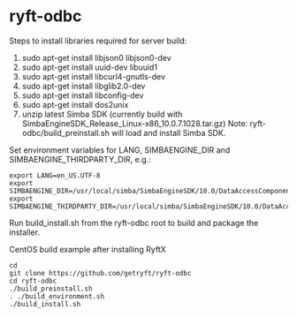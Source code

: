 # ryft-odbc

Steps to install libraries required for server build:
1. sudo apt-get install libjson0 libjson0-dev
2. sudo apt-get install uuid-dev libuuid1
3. sudo apt-get install libcurl4-gnutls-dev
4. sudo apt-get install libglib2.0-dev
5. sudo apt-get install libconfig-dev
6. sudo apt-get install dos2unix
7. unzip latest Simba SDK (currently build with SimbaEngineSDK_Release_Linux-x86_10.0.7.1028.tar.gz) Note: ryft-odbc/build_preinstall.sh will load and install Simba SDK.

Set environment variables for LANG, SIMBAENGINE_DIR and SIMBAENGINE_THIRDPARTY_DIR, e.g.:

```
export LANG=en_US.UTF-8
export SIMBAENGINE_DIR=/usr/local/simba/SimbaEngineSDK/10.0/DataAccessComponents
export SIMBAENGINE_THIRDPARTY_DIR=/usr/local/simba/SimbaEngineSDK/10.0/DataAccessComponents/ThirdParty
```

Run build_install.sh from the ryft-odbc root to build and package the installer.


CentOS build example after installing RyftX
```
cd
git clone https://github.com/getryft/ryft-odbc
cd ryft-odbc
./build_preinstall.sh
. ./build_environment.sh
./build_install.sh
```

